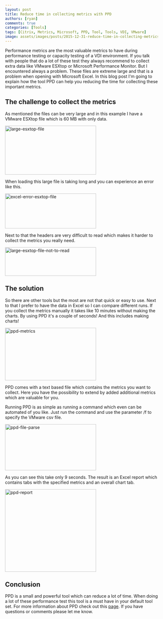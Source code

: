 ```yaml
---
layout: post
title: Reduce time in collecting metrics with PPD
authors: [ryan]
comments: true
categories: [Tools]
tags: [Citrix, Metrics, Microsoft, PPD, Tool, Tools, VDI, VMware]
image: assets/images/posts/2015-12-31-reduce-time-in-collecting-metrics-with-ppd/reduce-time-in-collecting-metrics-with-ppd-feature-image.png
---
```

Performance metrics are the most valuable metrics to have during performance testing or capacity testing of a VDI environment. If you talk with people that do a lot of these test they always recommend to collect extra data like VMware ESXtop or Microsoft Performance Monitor. But I encountered always a problem. These files are extreme large and that is a problem when opening with Microsoft Excel. In this blog post I'm going to explain how the tool PPD can help you reducing the time for collecting these important metrics.
<h2>The challenge to collect the metrics</h2>
As mentioned the files can be very large and in this example I have a VMware ESXtop file which is 60 MB with only data.

<a href="{{site.baseurl}}/assets/images/posts/2015-12-31-reduce-time-in-collecting-metrics-with-ppd/large-esxtop-file.png"><img class="alignnone wp-image-3432 size-medium" src="{{site.baseurl}}/assets/images/posts/2015-12-31-reduce-time-in-collecting-metrics-with-ppd/large-esxtop-file.png" alt="large-esxtop-file" width="300" height="161" /></a>

When loading this large file is taking long and you can experience an error like this.

<a href="{{site.baseurl}}/assets/images/posts/2015-12-31-reduce-time-in-collecting-metrics-with-ppd/excel-error-esxtop-file.png"><img class="alignnone wp-image-3431 size-medium" src="{{site.baseurl}}/assets/images/posts/2015-12-31-reduce-time-in-collecting-metrics-with-ppd/excel-error-esxtop-file.png" alt="excel-error-esxtop-file" width="300" height="115" /></a>

Next to that the headers are very difficult to read which makes it harder to collect the metrics you really need.

<a href="{{site.baseurl}}/assets/images/posts/2015-12-31-reduce-time-in-collecting-metrics-with-ppd/large-esxtop-file-not-to-read.png"><img class="alignnone wp-image-3433 size-medium" src="{{site.baseurl}}/assets/images/posts/2015-12-31-reduce-time-in-collecting-metrics-with-ppd/large-esxtop-file-not-to-read.png" alt="large-esxtop-file-not-to-read" width="300" height="94" /></a>
<h2>The solution</h2>
So there are other tools but the most are not that quick or easy to use. Next to that I prefer to have the data in Excel so I can compare different runs. If you collect the metrics manually it takes like 10 minutes without making the charts. By using PPD it's a couple of seconds! And this includes making charts!

<a href="{{site.baseurl}}/assets/images/posts/2015-12-31-reduce-time-in-collecting-metrics-with-ppd/ppd-metrics.png"><img class="alignnone wp-image-3436 size-medium" src="{{site.baseurl}}/assets/images/posts/2015-12-31-reduce-time-in-collecting-metrics-with-ppd/ppd-metrics.png" alt="ppd-metrics" width="300" height="173" /></a>

PPD comes with a text based file which contains the metrics you want to collect. Here you have the possibility to extend by added additional metrics which are valuable for you.

Running PPD is as simple as running a command which even can be automated of you like. Just run the command and use the parameter /f to specify the VMware csv file.

<a href="{{site.baseurl}}/assets/images/posts/2015-12-31-reduce-time-in-collecting-metrics-with-ppd/ppd-file-parse.png"><img class="alignnone wp-image-3435 size-medium" src="{{site.baseurl}}/assets/images/posts/2015-12-31-reduce-time-in-collecting-metrics-with-ppd/ppd-file-parse.png" alt="ppd-file-parse" width="300" height="152" /></a>

As you can see this take only 9 seconds. The result is an Excel report which contains tabs with the specified metrics and an overall chart tab.

<a href="{{site.baseurl}}/assets/images/posts/2015-12-31-reduce-time-in-collecting-metrics-with-ppd/ppd-report.png"><img class="alignnone wp-image-3437 size-medium" src="{{site.baseurl}}/assets/images/posts/2015-12-31-reduce-time-in-collecting-metrics-with-ppd/ppd-report.png" alt="ppd-report" width="300" height="272" /></a>
<h2>Conclusion</h2>
PPD is a small and powerful tool which can reduce a lot of time. When doing a lot of these performance test this tool is a must have in your default tool set. For more information about PPD check out this <a href="http://www.logitblog.com/tooling/parse-performance-data/" target="_blank">page</a>. If you have questions or comments please let me know.
